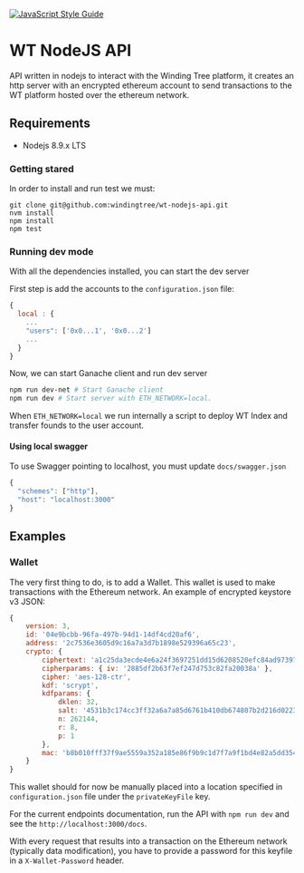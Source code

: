 [![JavaScript Style Guide](https://img.shields.io/badge/code_style-standard-brightgreen.svg)](https://standardjs.com)
# WT NodeJS API
API written in nodejs to interact with the Winding Tree platform, it creates an
http server with an encrypted ethereum account to send transactions to the WT
platform hosted over the ethereum network.

## Requirements
- Nodejs 8.9.x LTS

### Getting stared
In order to install and run test we must:
```
git clone git@github.com:windingtree/wt-nodejs-api.git
nvm install
npm install
npm test
```

### Running dev mode
With all the dependencies installed, you can start the dev server

First step is add the accounts to the `configuration.json` file:
```javascript
{
  local : {
    ...
    "users": ['0x0...1', '0x0...2']
    ...
  }
}

```
Now, we can start Ganache client and run dev server

```bash
npm run dev-net # Start Ganache client
npm run dev # Start server with ETH_NETWORK=local.
```
When `ETH_NETWORK=local` we run internally a script to deploy WT Index and transfer founds to the user account.

#### Using local swagger

To use Swagger pointing to localhost, you must update `docs/swagger.json`

```javascript
{
  "schemes": ["http"],
  "host": "localhost:3000"
}

```


## Examples
### Wallet
The very first thing to do, is to add a Wallet. This wallet is used to make
transactions with the Ethereum network. An example of encrypted keystore v3
JSON:
```javaScript
{
    version: 3,
    id: '04e9bcbb-96fa-497b-94d1-14df4cd20af6',
    address: '2c7536e3605d9c16a7a3d7b1898e529396a65c23',
    crypto: {
        ciphertext: 'a1c25da3ecde4e6a24f3697251dd15d6208520efc84ad97397e906e6df24d251',
        cipherparams: { iv: '2885df2b63f7ef247d753c82fa20038a' },
        cipher: 'aes-128-ctr',
        kdf: 'scrypt',
        kdfparams: {
            dklen: 32,
            salt: '4531b3c174cc3ff32a6a7a85d6761b410db674807b2d216d022318ceee50be10',
            n: 262144,
            r: 8,
            p: 1
        },
        mac: 'b8b010fff37f9ae5559a352a185e86f9b9c1d7f7a9f1bd4e82a5dd35468fc7f6'
    }
}
```

This wallet should for now be manually placed into a location specified in `configuration.json`
file under the `privateKeyFile` key.

For the current endpoints documentation, run the API with `npm run dev` and see the `http://localhost:3000/docs`.

With every request that results into a transaction on the Ethereum network (typically data modification),
you have to provide a password for this keyfile in a `X-Wallet-Password` header.
